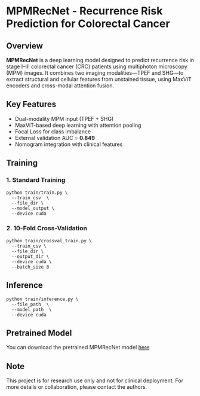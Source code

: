 # MPMRecNet - Recurrence Risk Prediction for Colorectal Cancer

## Overview

**MPMRecNet** is a deep learning model designed to predict recurrence risk in stage I–III colorectal cancer (CRC) patients using multiphoton microscopy (MPM) images. It combines two imaging modalities—TPEF and SHG—to extract structural and cellular features from unstained tissue, using MaxViT encoders and cross-modal attention fusion.

## Key Features

- Dual-modality MPM input (TPEF + SHG)
- MaxViT-based deep learning with attention pooling
- Focal Loss for class imbalance
- External validation AUC = **0.849**
- Nomogram integration with clinical features

## Training

### 1. **Standard Training**

```
python train/train.py \
  --train_csv  \
  --file_dir \
  --model_output \
  --device cuda
```

### 2. **10-Fold Cross-Validation**

```
python train/crossval_train.py \
  --train_csv \
  --file_dir \
  --output_dir \
  --device cuda \
  --batch_size 8
```

## Inference

```
python train/inference.py \
  --file_path  \
  --model_path  \
  --device cuda
```

## Pretrained Model
You can download the pretrained MPMRecNet model [here](https://github.com/yyb2020/MPMRecNet/releases/download/v1.0/model.pt)



## Note

This project is for research use only and not for clinical deployment. For more details or collaboration, please contact the authors.
